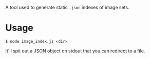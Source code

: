 
A tool used to generate static `.json` indexes of image sets.

# Usage

```
$ node image_index.js <dir>
```

It'll spit out a JSON object on stdout that you can redirect to a file.
